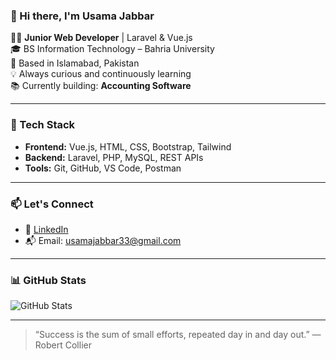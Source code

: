 
### 👋 Hi there, I'm Usama Jabbar

👨‍💻 **Junior Web Developer** | Laravel & Vue.js  
🎓 BS Information Technology – Bahria University  
📍 Based in Islamabad, Pakistan  
💡 Always curious and continuously learning  
📚 Currently building: **Accounting Software**

---

### 🚀 Tech Stack

- **Frontend:** Vue.js, HTML, CSS, Bootstrap, Tailwind
- **Backend:** Laravel, PHP, MySQL, REST APIs
- **Tools:** Git, GitHub, VS Code, Postman

---

### 📫 Let's Connect

- 🔗 [LinkedIn](https://www.linkedin.com/in/usamajabbar1)  
- 📬 Email: usamajabbar33@gmail.com  

---

### 📊 GitHub Stats

![GitHub Stats](https://github-readme-stats.vercel.app/api?username=Usamajabbar1&show_icons=true&theme=vue)

---

> “Success is the sum of small efforts, repeated day in and day out.” — Robert Collier

